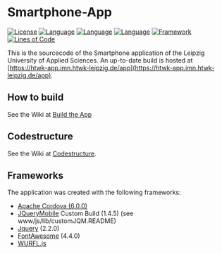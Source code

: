 Smartphone-App
==============
[![License](https://img.shields.io/badge/license-GPLv3-green.svg)](https://github.com/HTWK-App/Smartphone-App/blob/master/LICENSE)
[![Language](https://img.shields.io/badge/language-HTML5-lightgrey.svg)]()
[![Language](https://img.shields.io/badge/language-JS%20ECMA2015-lightgrey.svg)]()
[![Language](https://img.shields.io/badge/language-CSS3-lightgrey.svg)]()
[![Framework](https://img.shields.io/badge/framework-jQueryMobile%201.4.5-blue.svg)](https://jquerymobile.com/)
[![Lines of Code](https://img.shields.io/badge/loc-~3350-lightgrey.svg)]()

This is the sourcecode of the Smartphone application of the Leipzig University of Applied Sciences. An up-to-date build is hosted at [https://htwk-app.imn.htwk-leipzig.de/app](https://htwk-app.imn.htwk-leipzig.de/app).

## How to build ##

See the Wiki at [Build the App](https://github.com/HTWK-App/Smartphone-App/wiki/Build-the-App)

## Codestructure ##

See the Wiki at [Codestructure](https://github.com/HTWK-App/Smartphone-App/wiki/Codestructure).

## Frameworks ##

The application was created with the following frameworks:

* [Apache Cordova (6.0.0)](http://cordova.apache.org/)
* [JQueryMobile](http://jquerymobile.com/) Custom Build (1.4.5) (see www/js/lib/customJQM.README)
* [Jquery](http://jquery.com/) (2.2.0)
* [FontAwesome](http://fortawesome.github.io/Font-Awesome/) (4.4.0)
* [WURFL.js](http://wurfl.io/)
